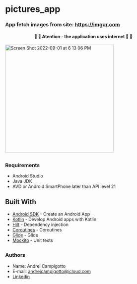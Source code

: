 # pictures_app 
### App fetch images from site: https://imgur.com

<h4 align="center"> 
	🚧 🚨  Atention - the application uses internet 🚨 🚧 
</h4>

<img width="349" alt="Screen Shot 2022-09-01 at 6 13 06 PM" src="https://user-images.githubusercontent.com/38699529/188014223-451c1958-5985-436e-8c42-5e0fb6629682.png">

##

### Requirements 
- Android Studio
- Java JDK
- AVD or Android SmartPhone later than API level 21


## Built With
- [Android SDK](https://developer.android.com/) - Create an Android App
- [Kotlin](https://developer.android.com/kotlin) - Develop Android apps with Kotlin
- [Hilt](https://dagger.dev/hilt) - Dependency injection
- [Coroutines](https://kotlinlang.org/docs/coroutines-overview.html) - Coroutines
- [Glide](https://github.com/bumptech/glide) - Glide 
- [Mockito](https://site.mockito.org) - Unit tests

##

### Authors
- Name: Andrei Campigotto
- E-mail: andreicampigotto@icloud.com
- [Linkedin](https://www.linkedin.com/in/andrei-campigotto/)
